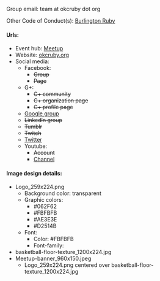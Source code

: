 Group email: team at okcruby dot org

Other Code of Conduct(s): [Burlington Ruby](http://burlingtonruby.com/conduct.html)

#### Urls:
  - Event hub: [Meetup](http://www.meetup.com/OKC-Ruby/)
  - Website: [okcruby.org](http://www.okcruby.org/)
  - Social media:
    - Facebook:
      - ~~Group~~
      - ~~Page~~
    - G+:
      - ~~G+ community~~
      - ~~G+ organization page~~
      - ~~G+ profile page~~
    - [Google group](https://groups.google.com/forum/#!forum/okrb)
    - ~~LinkedIn group~~
    - ~~Tumblr~~
    - ~~Twitch~~
    - [Twitter](https://twitter.com/okcrb)
    - Youtube:
      - ~~Account~~
      - [Channel](https://www.youtube.com/channel/UCBUho-7G-toEuJzn6B0Yv-g)

#### Image design details:
- Logo_259x224.png
  - Background color: transparent
  - Graphic colors:
    - #062F62
    - #FBFBFB
    - #AE3E3E
    - #D2514B
  - Font:
    - Color: #FBFBFB
    - Font-family:
- basketball-floor-texture_1200x224.jpg
- Meetup-banner_960x150.jpeg
  - Logo_259x224.png centered over basketball-floor-texture_1200x224.jpg
